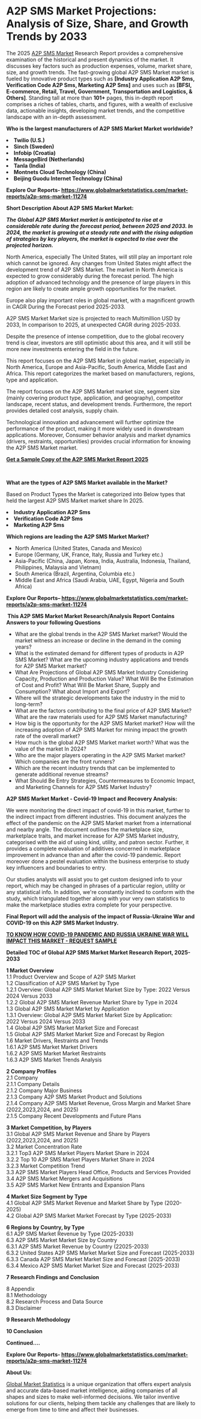 <H1>A2P SMS Market Projections: Analysis of Size, Share, and Growth Trends by 2033</H1><p>The 2025 <a href="https://www.globalmarketstatistics.com/market-reports/a2p-sms-market-11274">A2P SMS Market</a> Research Report provides a comprehensive examination of the historical and present dynamics of the market. It discusses key factors such as production expenses, volume, market share, size, and growth trends. The fast-growing global A2P SMS Market market is fueled by innovative product types such as <strong>[Industry Application A2P Sms, Verification Code A2P Sms, Marketing A2P Sms]</strong> and uses such as <strong>[BFSI, E-commerce, Retail, Travel, Government, Transportation and Logistics, & Others]</strong>. Standing tall at more than <strong>101+</strong> pages, this in-depth report comprises a riches of tables, charts, and figures, with a wealth of exclusive data, actionable insights, developing market trends, and the competitive landscape with an in-depth assessment.</p><p><strong>Who is the largest manufacturers of A2P SMS Market Market worldwide?</strong></p><p><strong><li>Twilio (U.S.)<li>Sinch (Sweden)<li>Infobip (Croatia)<li>MessageBird (Netherlands)<li>Tanla (India)<li>Montnets Cloud Technology (China)<li>Beijing Guodu Internet Technology (China)</strong></p><p><strong>Explore Our Reports-&nbsp;<a href="https://wordhtml.com/">https://www.globalmarketstatistics.com/market-reports/a2p-sms-market-11274</a></strong></p><p><strong>Short Description About A2P SMS Market Market:</strong></p><p><strong><em>The Global A2P SMS Market market is anticipated to rise at a considerable rate during the forecast period, between 2025 and 2033. In 2024, the market is growing at a steady rate and with the rising adoption of strategies by key players, the market is expected to rise over the projected horizon.</em></strong></p><p>North America, especially The United States, will still play an important role which cannot be ignored. Any changes from United States might affect the development trend of A2P SMS Market. The market in North America is expected to grow considerably during the forecast period. The high adoption of advanced technology and the presence of large players in this region are likely to create ample growth opportunities for the market.</p><p>Europe also play important roles in global market, with a magnificent growth in CAGR During the Forecast period 2025-2033.</p><p>A2P SMS Market Market size is projected to reach Multimillion USD by 2033, In comparison to 2025, at unexpected CAGR during 2025-2033.</p><p>Despite the presence of intense competition, due to the global recovery trend is clear, investors are still optimistic about this area, and it will still be more new investments entering the field in the future.</p><p>This report focuses on the A2P SMS Market in global market, especially in North America, Europe and Asia-Pacific, South America, Middle East and Africa. This report categorizes the market based on manufacturers, regions, type and application.</p><p>The report focuses on the A2P SMS Market market size, segment size (mainly covering product type, application, and geography), competitor landscape, recent status, and development trends. Furthermore, the report provides detailed cost analysis, supply chain.</p><p>Technological innovation and advancement will further optimize the performance of the product, making it more widely used in downstream applications. Moreover, Consumer behavior analysis and market dynamics (drivers, restraints, opportunities) provides crucial information for knowing the A2P SMS Market market.</p><p><strong><a href="https://www.globalmarketstatistics.com/market-reports/a2p-sms-market-11274">Get a Sample Copy of the A2P SMS Market Report 2025</a></strong></p><p>&nbsp;</p><p><strong>What are the types of A2P SMS Market available in the Market?</strong></p><p>Based on Product Types the Market is categorized into Below types that held the largest A2P SMS Market market share In 2025.</p><p><strong><li>Industry Application A2P Sms<li>Verification Code A2P Sms<li>Marketing A2P Sms</strong></p><p><strong>Which regions are leading the A2P SMS Market Market?</strong></p><ul><li>North America (United States, Canada and Mexico)</li><li>Europe (Germany, UK, France, Italy, Russia and Turkey etc.)</li><li>Asia-Pacific (China, Japan, Korea, India, Australia, Indonesia, Thailand, Philippines, Malaysia and Vietnam)</li><li>South America (Brazil, Argentina, Columbia etc.)</li><li>Middle East and Africa (Saudi Arabia, UAE, Egypt, Nigeria and South Africa)</li></ul><p><strong>Explore Our Reports&ndash;&nbsp;<a href="https://www.globalmarketstatistics.com/market-reports/a2p-sms-market-11274">https://www.globalmarketstatistics.com/market-reports/a2p-sms-market-11274</a></strong></p><p><strong>&nbsp;This A2P SMS Market Market Research/Analysis Report Contains Answers to your following Questions</strong></p><ul><li>What are the global trends in the A2P SMS Market market? Would the market witness an increase or decline in the demand in the coming years?</li><li>What is the estimated demand for different types of products in A2P SMS Market? What are the upcoming industry applications and trends for A2P SMS Market market?</li><li>What Are Projections of Global A2P SMS Market Industry Considering Capacity, Production and Production Value? What Will Be the Estimation of Cost and Profit? What Will Be Market Share, Supply and Consumption? What about Import and Export?</li><li>Where will the strategic developments take the industry in the mid to long-term?</li><li>What are the factors contributing to the final price of A2P SMS Market? What are the raw materials used for A2P SMS Market manufacturing?</li><li>How big is the opportunity for the A2P SMS Market market? How will the increasing adoption of A2P SMS Market for mining impact the growth rate of the overall market?</li><li>How much is the global A2P SMS Market market worth? What was the value of the market In 2024?</li><li>Who are the major players operating in the A2P SMS Market market? Which companies are the front runners?</li><li>Which are the recent industry trends that can be implemented to generate additional revenue streams?</li><li>What Should Be Entry Strategies, Countermeasures to Economic Impact, and Marketing Channels for A2P SMS Market Industry?</li></ul><p><strong>A2P SMS Market Market - Covid-19 Impact and Recovery Analysis:</strong></p><p>We were monitoring the direct impact of covid-19 in this market, further to the indirect impact from different industries. This document analyzes the effect of the pandemic on the A2P SMS Market market from a international and nearby angle. The document outlines the marketplace size, marketplace traits, and market increase for A2P SMS Market industry, categorised with the aid of using kind, utility, and patron sector. Further, it provides a complete evaluation of additives concerned in marketplace improvement in advance than and after the covid-19 pandemic. Report moreover done a pestel evaluation within the business enterprise to study key influencers and boundaries to entry.</p><p>Our studies analysts will assist you to get custom designed info to your report, which may be changed in phrases of a particular region, utility or any statistical info. In addition, we're constantly inclined to conform with the study, which triangulated together along with your very own statistics to make the marketplace studies extra complete for your perspective.</p><p><strong>Final Report will add the analysis of the impact of Russia-Ukraine War and COVID-19 on this A2P SMS Market Industry.</strong></p><p><strong><a href="https://www.globalmarketstatistics.com/market-reports/a2p-sms-market-11274">TO KNOW HOW COVID-19 PANDEMIC AND RUSSIA UKRAINE WAR WILL IMPACT THIS MARKET - REQUEST SAMPLE</a></strong></p><p><strong>Detailed TOC of Global A2P SMS Market Market Research Report, 2025-2033</strong></p><p><strong>1 Market Overview</strong><br /> 1.1 Product Overview and Scope of A2P SMS Market<br /> 1.2 Classification of A2P SMS Market by Type<br /> 1.2.1 Overview: Global A2P SMS Market Market Size by Type: 2022&nbsp;Versus 2024 Versus 2033<br /> 1.2.2 Global A2P SMS Market Revenue Market Share by Type in 2024<br /> 1.3 Global A2P SMS Market Market by Application<br /> 1.3.1 Overview: Global A2P SMS Market Market Size by Application: 2022&nbsp;Versus 2024 Versus 2033<br /> 1.4 Global A2P SMS Market Market Size and Forecast<br /> 1.5 Global A2P SMS Market Market Size and Forecast by Region<br /> 1.6 Market Drivers, Restraints and Trends<br /> 1.6.1 A2P SMS Market Market Drivers<br /> 1.6.2 A2P SMS Market Market Restraints<br /> 1.6.3 A2P SMS Market Trends Analysis</p><p><strong>2 Company Profiles</strong><br /> 2.1 Company<br /> 2.1.1 Company Details<br /> 2.1.2 Company Major Business<br /> 2.1.3 Company A2P SMS Market Product and Solutions<br /> 2.1.4 Company A2P SMS Market Revenue, Gross Margin and Market Share (2022,2023,2024, and 2025)<br /> 2.1.5 Company Recent Developments and Future Plans</p><p><strong>3 Market Competition, by Players</strong><br /> 3.1 Global A2P SMS Market Revenue and Share by Players (2022,2023,2024, and 2025)<br /> 3.2 Market Concentration Rate<br /> 3.2.1 Top3 A2P SMS Market Players Market Share in 2024<br /> 3.2.2 Top 10 A2P SMS Market Players Market Share in 2024<br /> 3.2.3 Market Competition Trend<br /> 3.3 A2P SMS Market Players Head Office, Products and Services Provided<br /> 3.4 A2P SMS Market Mergers and Acquisitions<br /> 3.5 A2P SMS Market New Entrants and Expansion Plans</p><p><strong>4 Market Size Segment by Type</strong><br /> 4.1 Global A2P SMS Market Revenue and Market Share by Type (2020-2025)<br /> 4.2 Global A2P SMS Market Market Forecast by Type (2025-2033)</p><p><strong>6 Regions by Country, by Type</strong><br /> 6.1 A2P SMS Market Revenue by Type (2025-2033)<br /> 6.3 A2P SMS Market Market Size by Country<br /> 6.3.1 A2P SMS Market Revenue by Country (22025-2033)<br /> 6.3.2 United States A2P SMS Market Market Size and Forecast (2025-2033)<br /> 6.3.3 Canada A2P SMS Market Market Size and Forecast (2025-2033)<br /> 6.3.4 Mexico A2P SMS Market Market Size and Forecast (2025-2033)</p><p><strong>7 Research Findings and Conclusion</strong></p><p>8 Appendix<br /> 8.1 Methodology<br /> 8.2 Research Process and Data Source<br /> 8.3 Disclaimer</p><p><strong>9 Research Methodology</strong></p><p><strong>10 Conclusion</strong></p><p><strong>Continued&hellip;.</strong></p><p><strong>Explore Our Reports-&nbsp;<a href="A2P SMS Market">https://www.globalmarketstatistics.com/market-reports/a2p-sms-market-11274</a></strong></p><p><strong>About Us:</strong></p><p><a href="https://www.globalmarketstatistics.com/">Global Market Statistics</a>&nbsp;is a unique organization that offers expert analysis and accurate data-based market intelligence, aiding companies of all shapes and sizes to make well-informed decisions. We tailor inventive solutions for our clients, helping them tackle any challenges that are likely to emerge from time to time and affect their businesses.</p><p>&nbsp;</p>
